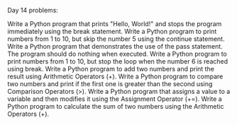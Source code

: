 Day 14 problems:

Write a Python program that prints "Hello, World!" and stops the program immediately using the break statement.
Write a Python program to print numbers from 1 to 10, but skip the number 5 using the continue statement.
Write a Python program that demonstrates the use of the pass statement. The program should do nothing when executed.
Write a Python program to print numbers from 1 to 10, but stop the loop when the number 6 is reached using break.
Write a Python program to add two numbers and print the result using Arithmetic Operators (+).
Write a Python program to compare two numbers and print if the first one is greater than the second using Comparison Operators (>).
Write a Python program that assigns a value to a variable and then modifies it using the Assignment Operator (+=).
Write a Python program to calculate the sum of two numbers using the Arithmetic Operators (+).
